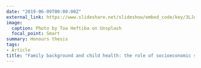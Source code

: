 ```yaml
---
date: "2019-06-09T00:00:00Z"
external_link: https://www.slideshare.net/slideshow/embed_code/key/3LJoV4XCp5OztJ
image:
  caption: Photo by Toa Heftiba on Unsplash
  focal_point: Smart
summary: Honours thesis
tags:
- Article
title: "Family background and child health: the role of socioeconomic status and skills"
---
```

